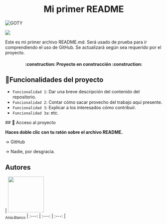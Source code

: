 

<h1 align="center"> Mi primer README </h1>

![GOTY](https://github.com/Bl4nc018/DWES/assets/92156488/37acbc2e-09d1-47c3-b2ec-b7e3aaab03ba)


<p align="left">
   <img src="https://img.shields.io/badge/STATUS-EN%20DESAROLLO-green">
   </p>




Este es mi primer archivo README.md. Será usado de prueba para ir comprendiendo el uso de GitHub. Se actualizará según sea requerido por el proyecto.




<h4 align="center">
:construction: Proyecto en construcción :construction:
</h4>



## :hammer:Funcionalidades del proyecto

- `Funcionalidad 1`: Dar una breve descripción del contenido del repositorio.
- `Funcionalidad 2`: Contar cómo sacar provecho del trabajo aquí presente.
- `Funcionalidad 3`: Explicar a los interesados cómo contribuír.
- `Funcionalidad 3a`: etc.



\## 📁 Acceso al proyecto

**Haces doble clic con tu ratón sobre el archivo README.**



-> GitHub



-> Nadie, por desgracia.



## Autores

| [<img src="https://avatars.githubusercontent.com/u/92156488?s=400&u=1302f75511bad4df69803bf7b66443a1a8364b60&v=4" width=115><br><sub>Ania Blanco</sub>](https://github.com/Bl4nc018) | :---: | :---: | :---: |



